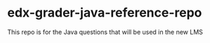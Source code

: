 # edx-grader-java-reference-repo

This repo is for the Java questions that will be used in the new LMS